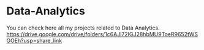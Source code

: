 # Data-Analytics
You can check here all my projects related to Data Analytics.
https://drive.google.com/drive/folders/1c6AJl72IGJ28hbMU9ToeR9652tWSGOEh?usp=share_link  
